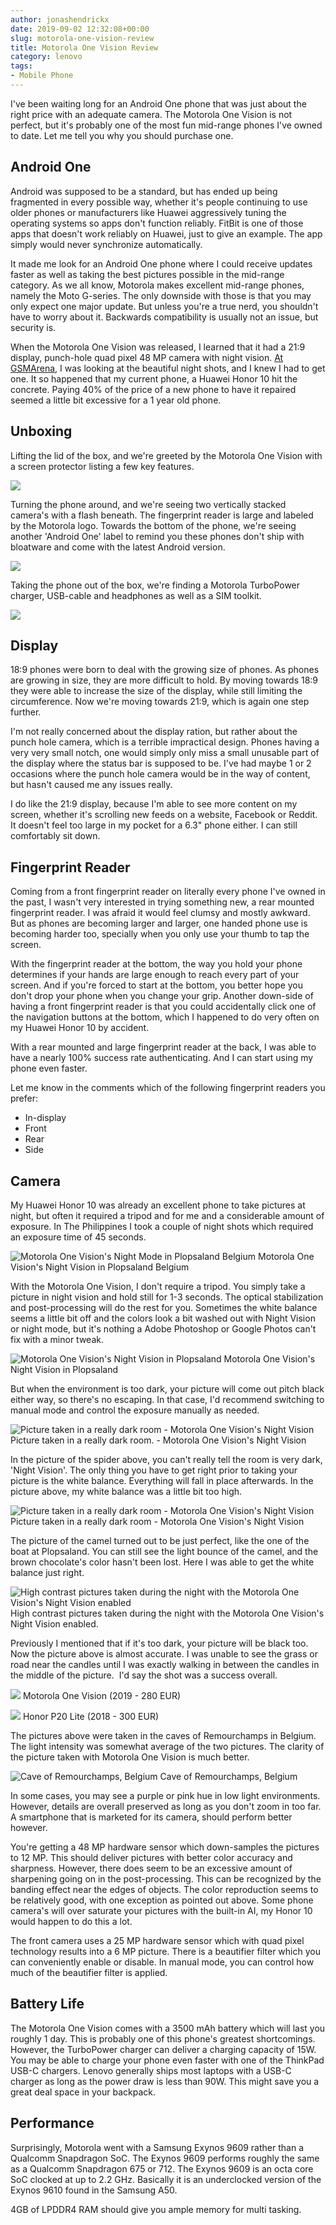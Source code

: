 ```yaml
---
author: jonashendrickx
date: 2019-09-02 12:32:08+00:00
slug: motorola-one-vision-review
title: Motorola One Vision Review
category: lenovo
tags:
- Mobile Phone
---
```

I've been waiting long for an Android One phone that was just about the right price with an adequate camera. The Motorola One Vision is not perfect, but it's probably one of the most fun mid-range phones I've owned to date. Let me tell you why you should purchase one.

## Android One

Android was supposed to be a standard, but has ended up being fragmented in every possible way, whether it's people continuing to use older phones or manufacturers like Huawei aggressively tuning the operating systems so apps don't function reliably. FitBit is one of those apps that doesn't work reliably on Huawei, just to give an example. The app simply would never synchronize automatically.

It made me look for an Android One phone where I could receive updates faster as well as taking the best pictures possible in the mid-range category. As we all know, Motorola makes excellent mid-range phones, namely the Moto G-series. The only downside with those is that you may only expect one major update. But unless you're a true nerd, you shouldn't have to worry about it. Backwards compatibility is usually not an issue, but security is.

When the Motorola One Vision was released, I learned that it had a 21:9 display, punch-hole quad pixel 48 MP camera with night vision. [At GSMArena](https://www.gsmarena.com/motorola_one_vision-review-1932p5.php), I was looking at the beautiful night shots, and I knew I had to get one. It so happened that my current phone, a Huawei Honor 10 hit the concrete. Paying 40% of the price of a new phone to have it repaired seemed a little bit excessive for a 1 year old phone.

## Unboxing

Lifting the lid of the box, and we're greeted by the Motorola One Vision with a screen protector listing a few key features.

![](/assets/img/posts/thinkscopes/2019/09/motorolaonevision_unboxing_1.jpg)

Turning the phone around, and we're seeing two vertically stacked camera's with a flash beneath. The fingerprint reader is large and labeled by the Motorola logo. Towards the bottom of the phone, we're seeing another 'Android One' label to remind you these phones don't ship with bloatware and come with the latest Android version.

![](/assets/img/posts/thinkscopes/2019/09/motorolaonevision_unboxing_2.jpg)

Taking the phone out of the box, we're finding a Motorola TurboPower charger, USB-cable and headphones as well as a SIM toolkit.

![](/assets/img/posts/thinkscopes/2019/09/motorolaonevision_unboxing_3.jpg)

## Display

18:9 phones were born to deal with the growing size of phones. As phones are growing in size, they are more difficult to hold. By moving towards 18:9 they were able to increase the size of the display, while still limiting the circumference. Now we're moving towards 21:9, which is again one step further.

I'm not really concerned about the display ration, but rather about the punch hole camera, which is a terrible impractical design. Phones having a very very small notch, one would simply only miss a small unusable part of the display where the status bar is supposed to be. I've had maybe 1 or 2 occasions where the punch hole camera would be in the way of content, but hasn't caused me any issues really.

I do like the 21:9 display, because I'm able to see more content on my screen, whether it's scrolling new feeds on a website, Facebook or Reddit.  It doesn't feel too large in my pocket for a 6.3" phone either. I can still comfortably sit down.

## Fingerprint Reader

Coming from a front fingerprint reader on literally every phone I've owned in the past, I wasn't very interested in trying something new, a rear mounted fingerprint reader. I was afraid it would feel clumsy and mostly awkward. But as phones are becoming larger and larger, one handed phone use is becoming harder too, specially when you only use your thumb to tap the screen.

With the fingerprint reader at the bottom, the way you hold your phone determines if your hands are large enough to reach every part of your screen. And if you're forced to start at the bottom, you better hope you don't drop your phone when you change your grip. Another down-side of having a front fingerprint reader is that you could accidentally click one of the navigation buttons at the bottom, which I happened to do very often on my Huawei Honor 10 by accident.

With a rear mounted and large fingerprint reader at the back, I was able to have a nearly 100% success rate authenticating. And I can start using my phone even faster.

Let me know in the comments which of the following fingerprint readers you prefer:

  * In-display
  * Front
  * Rear 	
  * Side

## Camera

My Huawei Honor 10 was already an excellent phone to take pictures at night, but often it required a tripod and for me and a considerable amount of exposure. In The Philippines I took a couple of night shots which required an exposure time of 45 seconds.

![Motorola One Vision's Night Mode in Plopsaland Belgium](/assets/img/posts/thinkscopes/2019/09/motorolaonevision_camera_plopsaland.jpg) Motorola One Vision's Night Vision in Plopsaland Belgium

With the Motorola One Vision, I don't require a tripod. You simply take a picture in night vision and hold still for 1-3 seconds. The optical stabilization and post-processing will do the rest for you. Sometimes the white balance seems a little bit off and the colors look a bit washed out with Night Vision or night mode, but it's nothing a Adobe Photoshop or Google Photos can't fix with a minor tweak.

![Motorola One Vision's Night Vision in Plopsaland](/assets/img/posts/thinkscopes/2019/09/motorolaonevision_camera_plopsaland2.jpg) Motorola One Vision's Night Vision in Plopsaland

But when the environment is too dark, your picture will come out pitch black either way, so there's no escaping. In that case, I'd recommend switching to manual mode and control the exposure manually as needed.

![Picture taken in a really dark room - Motorola One Vision's Night Vision](/assets/img/posts/thinkscopes/2019/09/motorolaonevision_camera_chocolatemuseum.jpg) Picture taken in a really dark room. - Motorola One Vision's Night Vision

In the picture of the spider above, you can't really tell the room is very dark, 'Night Vision'. The only thing you have to get right prior to taking your picture is the white balance. Everything will fall in place afterwards. In the picture above, my white balance was a little bit too high.

![Picture taken in a really dark room - Motorola One Vision's Night Vision](/assets/img/posts/thinkscopes/2019/09/motorolaonevision_camera_chocolatemuseum2.jpg) Picture taken in a really dark room - Motorola One Vision's Night Vision

The picture of the camel turned out to be just perfect, like the one of the boat at Plopsaland. You can still see the light bounce of the camel, and the brown chocolate's color hasn't been lost. Here I was able to get the white balance just right.

![High contrast pictures taken during the night with the Motorola One Vision's Night Vision enabled](/assets/img/posts/thinkscopes/2019/09/motorolaonevision_camera_grootbijgaardencastle.jpg) High contrast pictures taken during the night with the Motorola One Vision's Night Vision enabled.

Previously I mentioned that if it's too dark, your picture will be black too. Now the picture above is almost accurate. I was unable to see the grass or road near the candles until I was exactly walking in between the candles in the middle of the picture.  I'd say the shot was a success overall.

![](/assets/img/posts/thinkscopes/2019/09/motorolaonevision_camera_cave.jpg)
Motorola One Vision (2019 - 280 EUR)

![](/assets/img/posts/thinkscopes/2019/09/huaweip20lite_camera_cave.jpg)
Honor P20 Lite (2018 - 300 EUR)

The pictures above were taken in the caves of Remourchamps in Belgium. The light intensity was somewhat average of the two pictures. The clarity of the picture taken with Motorola One Vision is much better.

![Cave of Remourchamps, Belgium](/assets/img/posts/thinkscopes/2019/09/motorolaonevision_camera_caveentrance.jpg) Cave of Remourchamps, Belgium

In some cases, you may see a purple or pink hue in low light environments. However, details are overall preserved as long as you don't zoom in too far. A smartphone that is marketed for its camera, should perform better however.

You're getting a 48 MP hardware sensor which down-samples the pictures to 12 MP. This should deliver pictures with better color accuracy and sharpness. However, there does seem to be an excessive amount of sharpening going on in the post-processing. This can be recognized by the banding effect near the edges of objects. The color reproduction seems to be relatively good, with one exception as pointed out above. Some phone camera's will over saturate your pictures with the built-in AI, my Honor 10 would happen to do this a lot.

The front camera uses a 25 MP hardware sensor which with quad pixel technology results into a 6 MP picture. There is a beautifier filter which you can conveniently enable or disable. In manual mode, you can control how much of the beautifier filter is applied.

## Battery Life

The Motorola One Vision comes with a 3500 mAh battery which will last you roughly 1 day. This is probably one of this phone's greatest shortcomings. However, the TurboPower charger can deliver a charging capacity of 15W. You may be able to charge your phone even faster with one of the ThinkPad USB-C chargers. Lenovo generally ships most laptops with a USB-C charger as long as the power draw is less than 90W. This might save you a great deal space in your backpack.

## Performance

Surprisingly, Motorola went with a Samsung Exynos 9609 rather than a Qualcomm Snapdragon SoC. The Exynos 9609 performs roughly the same as a Qualcomm Snapdragon 675 or 712. The Exynos 9609 is an octa core SoC clocked at up to 2.2 GHz. Basically it is an underclocked version of the Exynos 9610 found in the Samsung A50.

4GB of LPDDR4 RAM should give you ample memory for multi tasking.